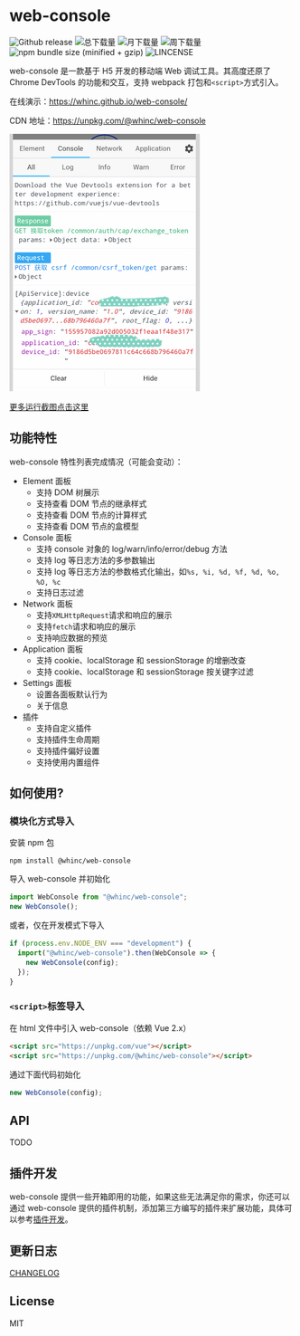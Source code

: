 # web-console

![Github release](https://img.shields.io/npm/v/@whinc/web-console.svg)
![总下载量](https://img.shields.io/npm/dt/@whinc/web-console.svg)
![月下载量](https://img.shields.io/npm/dm/@whinc/web-console.svg)
![周下载量](https://img.shields.io/npm/dw/@whinc/web-console.svg)
![npm bundle size (minified + gzip)](https://img.shields.io/bundlephobia/minzip/@whinc/web-console.svg)
![LINCENSE](https://img.shields.io/github/license/mashape/apistatus.svg)

web-console 是一款基于 H5 开发的移动端 Web 调试工具。其高度还原了 Chrome DevTools 的功能和交互，支持 webpack 打包和`<script>`方式引入。

在线演示：<https://whinc.github.io/web-console/>

CDN 地址：<https://unpkg.com/@whinc/web-console>

![snapshot](./docs/snapshot.png)

[更多运行截图点击这里](https://github.com/whinc/web-console/blob/master/docs/snapshot.md)

## 功能特性

web-console 特性列表完成情况（可能会变动）：

- Element 面板
  - 支持 DOM 树展示
  - 支持查看 DOM 节点的继承样式
  - 支持查看 DOM 节点的计算样式
  - 支持查看 DOM 节点的盒模型
- Console 面板
  - 支持 console 对象的 log/warn/info/error/debug 方法
  - 支持 log 等日志方法的多参数输出
  - 支持 log 等日志方法的参数格式化输出，如`%s, %i, %d, %f, %d, %o, %O, %c`
  - 支持日志过滤
- Network 面板
  - 支持`XMLHttpRequest`请求和响应的展示
  - 支持`fetch`请求和响应的展示
  - 支持响应数据的预览
- Application 面板
  - 支持 cookie、localStorage 和 sessionStorage 的增删改查
  - 支持 cookie、localStorage 和 sessionStorage 按关键字过滤
- Settings 面板
  - 设置各面板默认行为
  - 关于信息
- 插件
  - 支持自定义插件
  - 支持插件生命周期
  - 支持插件偏好设置
  - 支持使用内置组件

## 如何使用?

### 模块化方式导入

安装 npm 包

```
npm install @whinc/web-console
```

导入 web-console 并初始化

```js
import WebConsole from "@whinc/web-console";
new WebConsole();
```

或者，仅在开发模式下导入

```js
if (process.env.NODE_ENV === "development") {
  import("@whinc/web-console").then(WebConsole => {
    new WebConsole(config);
  });
}
```

### `<script>`标签导入

在 html 文件中引入 web-console（依赖 Vue 2.x）

```html
<script src="https://unpkg.com/vue"></script>
<script src="https://unpkg.com/@whinc/web-console"></script>
```

通过下面代码初始化

```js
new WebConsole(config);
```

## API

TODO

## 插件开发

web-console 提供一些开箱即用的功能，如果这些无法满足你的需求，你还可以通过 web-console 提供的插件机制，添加第三方编写的插件来扩展功能，具体可以参考[插件开发](./docs/plugin.md)。

## 更新日志

[CHANGELOG](CHANGELOG.md)

## License

MIT
